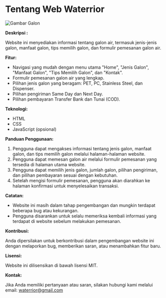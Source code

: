 # Tentang Web Waterrior

![Gambar Galon](https://cdn1-production-images-kly.akamaized.net/YKvzlCGsbXRoiO1z_jQuFfc7nt8=/1200x1200/smart/filters:quality(75):strip_icc():format(webp)/kly-media-production/medias/3133966/original/031684900_1589991361-Foto_1.jpg)

**Deskripsi :**

Website ini menyediakan informasi tentang galon air, termasuk jenis-jenis galon, manfaat galon, tips memilih galon, dan formulir pemesanan galon air.


**Fitur:**

* Navigasi yang mudah dengan menu utama "Home", "Jenis Galon", "Manfaat Galon", "Tips Memilih Galon", dan "Kontak".
* Formulir pemesanan galon air yang lengkap.
* Pilihan jenis galon yang beragam: PET, PC, Stainless Steel, dan Dispenser.
* Pilihan pengiriman Same Day dan Next Day.
* Pilihan pembayaran Transfer Bank dan Tunai (COD).

**Teknologi:**

* HTML
* CSS
* JavaScript (opsional)

**Panduan Penggunaan:**

1. Pengguna dapat mengakses informasi tentang jenis galon, manfaat galon, dan tips memilih galon melalui halaman-halaman website.
2. Pengguna dapat memesan galon air melalui formulir pemesanan yang tersedia di halaman utama website.
3. Pengguna dapat memilih jenis galon, jumlah galon, pilihan pengiriman, dan pilihan pembayaran sesuai dengan kebutuhan.
4. Setelah mengisi formulir pemesanan, pengguna akan diarahkan ke halaman konfirmasi untuk menyelesaikan transaksi.

**Catatan:**

* Website ini masih dalam tahap pengembangan dan mungkin terdapat beberapa bug atau kekurangan.
* Pengguna disarankan untuk selalu memeriksa kembali informasi yang terdapat di website sebelum melakukan pemesanan.

**Kontribusi:**

Anda dipersilakan untuk berkontribusi dalam pengembangan website ini dengan melaporkan bug, memberikan saran, atau menambahkan fitur baru.

**Lisensi:**

Website ini dilisensikan di bawah lisensi MIT.

**Kontak:**

Jika Anda memiliki pertanyaan atau saran, silakan hubungi kami melalui email: waterrior@gmail.com
